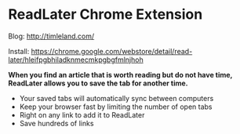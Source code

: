 ReadLater Chrome Extension
===========
Blog: http://timleland.com/

Install: https://chrome.google.com/webstore/detail/read-later/hleifpgbhiladknmecmkpgbgfmlnjhoh


**When you find an article that is worth reading but do not have time, ReadLater allows you to save the tab for another time.**

 - Your saved tabs will automatically sync between computers
 - Keep your browser fast by limiting the number of open tabs
 - Right on any link to add it to ReadLater
 - Save hundreds of links

